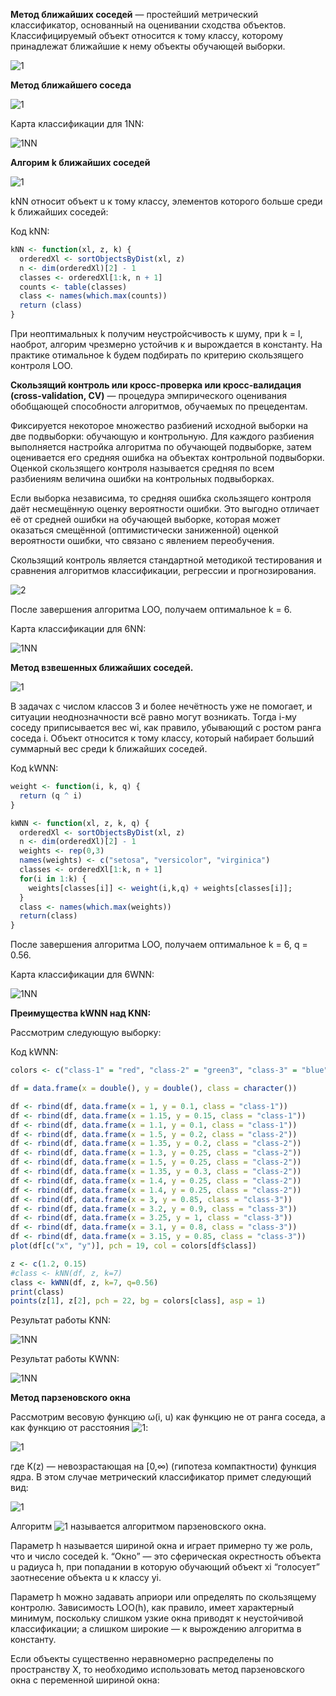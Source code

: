 **Метод ближайших соседей** — простейший метрический классификатор, основанный на оценивании сходства объектов. Классифицируемый объект относится к тому классу, которому принадлежат ближайшие к нему объекты обучающей выборки.

![1](photo/1.gif)

**Метод ближайшего соседа**

![1](photo/1.1.gif)

Карта классификации для 1NN:

![1NN](photo/1NNedit.png)

**Алгорим k ближайших соседей**

![1](photo/1.2.gif)

kNN относит объект u к тому классу, элементов которого больше среди k ближайших соседей:

Код kNN:
```R
kNN <- function(xl, z, k) {
  orderedXl <- sortObjectsByDist(xl, z)
  n <- dim(orderedXl)[2] - 1
  classes <- orderedXl[1:k, n + 1]
  counts <- table(classes)
  class <- names(which.max(counts))
  return (class)
}
```

При неоптимальных k получим неустройсчивость к шуму, при k = l, наоброт, алгорим чрезмерно устойчив к и вырождается в константу. На практике отимальное k будем подбирать по критерию скользящего контроля LOO.

**Скользящий контроль или кросс-проверка или кросс-валидация (cross-validation, CV)** — процедура эмпирического оценивания обобщающей способности алгоритмов, обучаемых по прецедентам.

Фиксируется некоторое множество разбиений исходной выборки на две подвыборки: обучающую и контрольную. Для каждого разбиения выполняется настройка алгоритма по обучающей подвыборке, затем оценивается его средняя ошибка на объектах контрольной подвыборки. Оценкой скользящего контроля называется средняя по всем разбиениям величина ошибки на контрольных подвыборках.

Если выборка независима, то средняя ошибка скользящего контроля даёт несмещённую оценку вероятности ошибки. Это выгодно отличает её от средней ошибки на обучающей выборке, которая может оказаться смещённой (оптимистически заниженной) оценкой вероятности ошибки, что связано с явлением переобучения.

Скользящий контроль является стандартной методикой тестирования и сравнения алгоритмов классификации, регрессии и прогнозирования.

![2](photo/2.gif)

После завершения алгоритма LOO, получаем оптимальное k = 6.

Карта классификации для 6NN:

![1NN](photo/6NNedit.png)

**Метод взвешенных ближайших соседей.**

![1](photo/1.3.gif)

В задачах с числом классов 3 и более нечётность уже не помогает, и ситуации неоднозначности всё равно могут возникать. Тогда i-му соседу приписывается вес wi, как правило, убывающий с ростом ранга соседа i. Объект относится к тому классу, который набирает больший суммарный вес среди k ближайших соседей.

Код kWNN:
```R
weight <- function(i, k, q) {
  return (q ^ i)
}

kWNN <- function(xl, z, k, q) {
  orderedXl <- sortObjectsByDist(xl, z)
  n <- dim(orderedXl)[2] - 1
  weights <- rep(0,3)
  names(weights) <- c("setosa", "versicolor", "virginica")
  classes <- orderedXl[1:k, n + 1]
  for(i in 1:k) {
    weights[classes[i]] <- weight(i,k,q) + weights[classes[i]];
  }
  class <- names(which.max(weights))
  return(class)
}
```

После завершения алгоритма LOO, получаем оптимальное k = 6, q = 0.56.

Карта классификации для 6WNN:

![1NN](photo/6WNN.png)

**Преимущества kWNN над KNN:**

Рассмотрим следующую выборку:

Код kWNN:
```R
colors <- c("class-1" = "red", "class-2" = "green3", "class-3" = "blue")

df = data.frame(x = double(), y = double(), class = character())

df <- rbind(df, data.frame(x = 1, y = 0.1, class = "class-1"))
df <- rbind(df, data.frame(x = 1.15, y = 0.15, class = "class-1"))
df <- rbind(df, data.frame(x = 1.1, y = 0.1, class = "class-1"))
df <- rbind(df, data.frame(x = 1.5, y = 0.2, class = "class-2"))
df <- rbind(df, data.frame(x = 1.35, y = 0.2, class = "class-2"))
df <- rbind(df, data.frame(x = 1.3, y = 0.25, class = "class-2"))
df <- rbind(df, data.frame(x = 1.5, y = 0.25, class = "class-2"))
df <- rbind(df, data.frame(x = 1.35, y = 0.3, class = "class-2"))
df <- rbind(df, data.frame(x = 1.4, y = 0.25, class = "class-2"))
df <- rbind(df, data.frame(x = 1.4, y = 0.25, class = "class-2"))
df <- rbind(df, data.frame(x = 3, y = 0.85, class = "class-3"))
df <- rbind(df, data.frame(x = 3.2, y = 0.9, class = "class-3"))
df <- rbind(df, data.frame(x = 3.25, y = 1, class = "class-3"))
df <- rbind(df, data.frame(x = 3.1, y = 0.8, class = "class-3"))
df <- rbind(df, data.frame(x = 3.15, y = 0.85, class = "class-3"))
plot(df[c("x", "y")], pch = 19, col = colors[df$class])

z <- c(1.2, 0.15)
#class <- kNN(df, z, k=7)
class <- kWNN(df, z, k=7, q=0.56)
print(class)
points(z[1], z[2], pch = 22, bg = colors[class], asp = 1)

```
Результат работы KNN:

![1NN](photo/KNN.png)

Результат работы KWNN:

![1NN](photo/kWNN.png)

**Метод парзеновского	окна**

Рассмотрим весовую функцию ω(i, u) как функцию не от ранга соседа, а как функцию от расстояния ![1](photo/2.1.png):

![1](photo/2.2.png)

где K(z) — невозрастающая на [0,∞) (гипотеза компактности) функция ядра. В этом случае метрический классификатор примет следующий вид:

![1](photo/2.3.png)

Алгоритм ![1](photo/2.4.png) называется алгоритмом парзеновского окна.

Параметр h называется шириной окна и играет примерно ту же роль, что и число соседей k. “Окно” — это сферическая окрестность объекта u радиуса h, при попадании в которую обучающий объект xi “голосует” заотнесение объекта u к классу yi.

Параметр h можно задавать априори или определять по скользящему контролю. Зависимость LOO(h), как правило, имеет характерный минимум, поскольку слишком узкие окна приводят к неустойчивой классификации; а слишком широкие — к вырождению алгоритма в константу.

Если объекты существенно неравномерно распределены по пространству X, то необходимо использовать метод парзеновского окна с переменной шириной окна:


